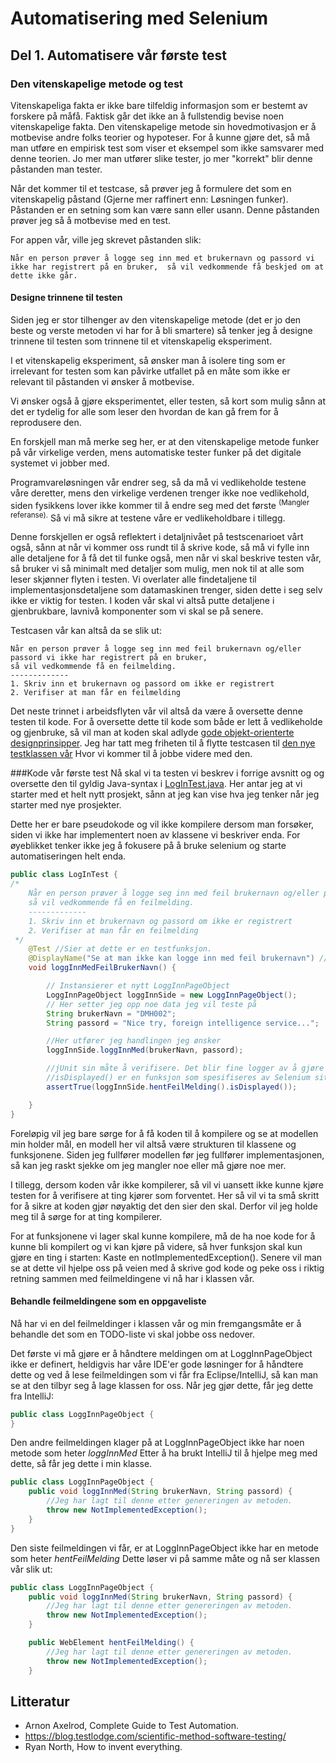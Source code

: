 # Automatisering med Selenium
## Del 1. Automatisere vår første test
### Den vitenskapelige metode og test
Vitenskapeliga fakta er ikke bare tilfeldig informasjon som er bestemt av forskere på måfå.
Faktisk går det ikke an å fullstendig bevise noen vitenskapelige fakta.
Den vitenskapelige metode sin hovedmotivasjon er å motbevise andre folks teorier og hypoteser.
For å kunne gjøre det, så må man utføre en empirisk test som viser
et eksempel som ikke samsvarer med denne teorien.
Jo mer man utfører slike tester, jo mer "korrekt" blir denne påstanden man tester.

Når det kommer til et testcase, så prøver jeg å formulere det som 
en vitenskapelig påstand (Gjerne mer raffinert enn: Løsningen funker). Påstanden er en setning som kan være sann eller usann.
Denne påstanden prøver jeg så å motbevise med en test.

For appen vår, ville jeg skrevet påstanden slik:

`Når en person prøver å logge seg inn med et brukernavn og passord vi ikke har registrert på en bruker, 
så vil vedkommende få beskjed om at dette ikke går.`

#### Designe trinnene til testen
Siden jeg er stor tilhenger av den vitenskapelige metode (det er jo den beste og verste metoden vi har for å bli smartere)
så tenker jeg å designe trinnene til testen som trinnene til et vitenskapelig eksperiment.

I et vitenskapelig eksperiment, så ønsker man å isolere ting som er irrelevant for testen som kan påvirke utfallet på en måte
som ikke er relevant til påstanden vi ønsker å motbevise.

Vi ønsker også å gjøre eksperimentet, eller testen, 
så kort som mulig sånn at det er tydelig for alle som leser den hvordan de kan gå frem for å reprodusere den.

En forskjell man må merke seg her, er at den vitenskapelige metode funker på vår virkelige verden, mens automatiske tester funker på det digitale systemet vi jobber med.

Programvareløsningen vår endrer seg, så da må vi vedlikeholde testene våre deretter, mens den virkelige verdenen trenger ikke noe vedlikehold, siden fysikkens lover ikke kommer til å endre seg med det første <sup>(Mangler referanse).</sup>
Så vi må sikre at testene våre er vedlikeholdbare i tillegg.

Denne forskjellen er også reflektert i detaljnivået på testscenarioet vårt også, 
sånn at når vi kommer oss rundt til å skrive kode, 
så må vi fylle inn alle detaljene for å få det til funke også, men når vi skal beskrive testen vår, 
så bruker vi så minimalt med detaljer som mulig, men nok til at alle som leser
skjønner flyten i testen. Vi overlater alle findetaljene til implementasjonsdetaljene som datamaskinen trenger, siden dette
i seg selv ikke er viktig for testen.
I koden vår skal vi altså putte detaljene i gjenbrukbare, lavnivå komponenter som vi skal se på senere.

Testcasen vår kan altså da se slik ut:

```
Når en person prøver å logge seg inn med feil brukernavn og/eller passord vi ikke har registrert på en bruker, 
så vil vedkommende få en feilmelding.
-------------
1. Skriv inn et brukernavn og passord om ikke er registrert
2. Verifiser at man får en feilmelding
```

Det neste trinnet i arbeidsflyten vår vil altså da være å oversette denne testen til kode.
For å oversette dette til kode som både er lett å vedlikeholde og gjenbruke, så vil man at koden skal adlyde
[gode objekt-orienterte designprinsipper](prinsipper.md).
Jeg har tatt meg friheten til å flytte testcasen til [den nye testklassen vår](../../../java-app/src/test/java/LogInTest.java)
Hvor vi kommer til å jobbe videre med den.

###Kode vår første test
Nå skal vi ta testen vi beskrev i forrige avsnitt og og oversette den til gyldig Java-syntax i [LogInTest.java](../../../java-app/src/test/java/LogInTest.java).
Her antar jeg at vi starter med et helt nytt prosjekt, sånn at jeg kan vise hva jeg tenker når jeg starter med nye prosjekter.

Dette her er bare pseudokode og vil ikke kompilere dersom man forsøker, siden vi ikke har implementert noen av klassene vi beskriver enda.
For øyeblikket tenker ikke jeg å fokusere på å bruke selenium og starte automatiseringen helt enda.
```Java
public class LogInTest {
/*
    Når en person prøver å logge seg inn med feil brukernavn og/eller passord vi ikke har registrert på en bruker,
    så vil vedkommende få en feilmelding.
    -------------
    1. Skriv inn et brukernavn og passord om ikke er registrert
    2. Verifiser at man får en feilmelding
 */
    @Test //Sier at dette er en testfunksjon.
    @DisplayName("Se at man ikke kan logge inn med feil brukernavn") // Hvordan vi vil kunne se denne testen i logger.
    void loggInnMedFeilBrukerNavn() {

        // Instansierer et nytt LoggInnPageObject
        LoggInnPageObject loggInnSide = new LoggInnPageObject();
        // Her setter jeg opp noe data jeg vil teste på
        String brukerNavn = "DMH002";
        String passord = "Nice try, foreign intelligence service...";

        //Her utfører jeg handlingen jeg ønsker
        loggInnSide.loggInnMed(brukerNavn, passord);

        //jUnit sin måte å verifisere. Det blir fine logger av å gjøre det på denne måten.
        //isDisplayed() er en funksjon som spesifiseres av Selenium sitt WebElement-interface.
        assertTrue(loggInnSide.hentFeilMelding().isDisplayed());

    }
}
```
Foreløpig vil jeg bare sørge for å få koden til å kompilere og se at modellen min holder mål, en modell her vil altså være strukturen
til klassene og funksjonene. Siden jeg fullfører modellen før jeg fullfører implementasjonen, så kan jeg raskt sjekke om jeg mangler noe eller
må gjøre noe mer.

I tillegg, dersom koden vår ikke kompilerer, så vil vi uansett ikke kunne kjøre testen for å verifisere at ting kjører som forventet.
Her så vil vi ta små skritt for å sikre at koden gjør nøyaktig det den sier den skal.
Derfor vil jeg holde meg til å sørge for at ting kompilerer.

For at funksjonene vi lager skal kunne kompilere, må de ha noe kode for å kunne
bli kompilert og vi kan kjøre på videre, så hver funksjon skal kun gjøre en ting i starten: Kaste en notImplementedException().
Senere vil man se at dette vil hjelpe oss på veien med å skrive god kode og peke oss i riktig retning sammen med feilmeldingene vi nå har i klassen vår.
 
#### Behandle feilmeldingene som en oppgaveliste
Nå har vi en del feilmeldinger i klassen vår og min fremgangsmåte er å behandle det som en TODO-liste vi skal jobbe oss nedover.

Det første vi må gjøre er å håndtere meldingen om at LoggInnPageObject ikke er definert, heldigvis har våre IDE'er gode løsninger for å håndtere dette og 
ved å lese feilmeldingen som vi får fra Eclipse/IntelliJ, så kan man se at den tilbyr seg å lage klassen for oss.
Når jeg gjør dette, får jeg dette fra IntelliJ:
```java
public class LoggInnPageObject {
}
```
Den andre feilmeldingen klager på at LoggInnPageObject ikke har noen metode som heter _loggInnMed_
Etter å ha brukt IntelliJ til å hjelpe meg med dette, så får jeg dette i min klasse.
```java
public class LoggInnPageObject {
    public void loggInnMed(String brukerNavn, String passord) {
        //Jeg har lagt til denne etter genereringen av metoden.
        throw new NotImplementedException();
    }
}
```

Den siste feilmeldingen vi får, er at LoggInnPageObject ikke har en metode som heter _hentFeilMelding_
Dette løser vi på samme måte og nå ser klassen vår slik ut:
```java
public class LoggInnPageObject {
    public void loggInnMed(String brukerNavn, String passord) {
        //Jeg har lagt til denne etter genereringen av metoden.
        throw new NotImplementedException();
    }

    public WebElement hentFeilMelding() {
        //Jeg har lagt til denne etter genereringen av metoden.
        throw new NotImplementedException();
    }
```

## Litteratur
* Arnon Axelrod, Complete Guide to Test Automation.
* https://blog.testlodge.com/scientific-method-software-testing/
* Ryan North, How to invent everything.
 
